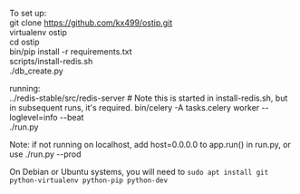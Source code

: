 To set up:  
git clone https://github.com/kx499/ostip.git   
virtualenv ostip  
cd ostip  
bin/pip install -r requirements.txt  
scripts/install-redis.sh  
./db_create.py
  
running:  
../redis-stable/src/redis-server # Note this is started in install-redis.sh, but in subsequent runs, it's required.
bin/celery -A tasks.celery  worker --loglevel=info --beat  
./run.py  

Note: if not running on localhost, add host=0.0.0.0 to app.run() in run.py, or use ./run.py --prod

On Debian or Ubuntu systems, you will need to `sudo apt install git python-virtualenv python-pip python-dev`
